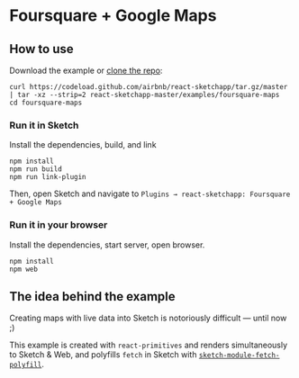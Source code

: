 # Foursquare + Google Maps

## How to use
Download the example or [clone the repo](http://github.com/airbnb/react-sketchapp):
```
curl https://codeload.github.com/airbnb/react-sketchapp/tar.gz/master | tar -xz --strip=2 react-sketchapp-master/examples/foursquare-maps
cd foursquare-maps
```

### Run it in Sketch
Install the dependencies, build, and link
```
npm install
npm run build
npm run link-plugin
```

Then, open Sketch and navigate to `Plugins → react-sketchapp: Foursquare + Google Maps`

### Run it in your browser

Install the dependencies, start server, open browser.
```
npm install
npm web
```

## The idea behind the example

Creating maps with live data into Sketch is notoriously difficult — until now ;)

This example is created with `react-primitives` and renders simultaneously to Sketch & Web, and polyfills `fetch` in Sketch with [`sketch-module-fetch-polyfill`](https://github.com/mathieudutour/sketch-module-fetch-polyfill).
